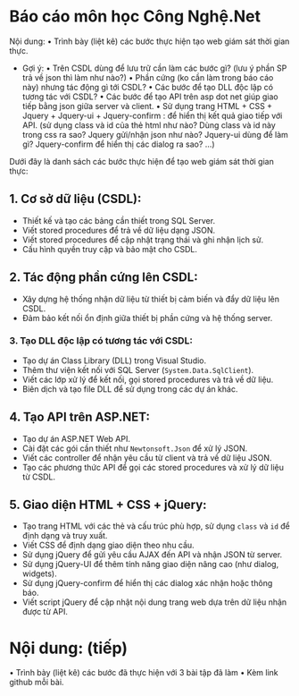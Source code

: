# Báo cáo môn học Công Nghệ.Net
Nội dung:
•	Trình bày (liệt kê) các bước thực hiện tạo web giám sát thời gian thực.
- Gợi ý:
•	Trên CSDL dùng để lưu trữ cần làm các bước gì? (lưu ý phần SP trả về json thì làm như nào?)
•	Phần cứng (ko cần làm trong báo cáo này) nhưng tác động gì tới CSDL?
•	Các bước để tạo DLL độc lập có tương tác với CSDL?
•	Các bước để tạo API trên asp dot net giúp giao tiếp bằng json giữa server và client.
•	Sử dụng trang HTML + CSS + Jquery + Jquery-ui + Jquery-confirm : để hiển thị kết quả giao tiếp với API. (sử dụng class và id của thẻ html như nào? Dùng class và id này trong css ra sao? Jquery gửi/nhận json như nào? Jquery-ui dùng để làm gì? Jquery-confirm để hiển thị các dialog ra sao? …)


Dưới đây là danh sách các bước thực hiện để tạo web giám sát thời gian thực:

## 1. Cơ sở dữ liệu (CSDL):
- Thiết kế và tạo các bảng cần thiết trong SQL Server.
- Viết stored procedures để trả về dữ liệu dạng JSON.
- Viết stored procedures để cập nhật trạng thái và ghi nhận lịch sử.
- Cấu hình quyền truy cập và bảo mật cho CSDL.

## 2. Tác động phần cứng lên CSDL:
- Xây dựng hệ thống nhận dữ liệu từ thiết bị cảm biến và đẩy dữ liệu lên CSDL.
- Đảm bảo kết nối ổn định giữa thiết bị phần cứng và hệ thống server.

### 3. Tạo DLL độc lập có tương tác với CSDL:
- Tạo dự án Class Library (DLL) trong Visual Studio.
- Thêm thư viện kết nối với SQL Server (`System.Data.SqlClient`).
- Viết các lớp xử lý để kết nối, gọi stored procedures và trả về dữ liệu.
- Biên dịch và tạo file DLL để sử dụng trong các dự án khác.

## 4. Tạo API trên ASP.NET:
- Tạo dự án ASP.NET Web API.
- Cài đặt các gói cần thiết như `Newtonsoft.Json` để xử lý JSON.
- Viết các controller để nhận yêu cầu từ client và trả về dữ liệu JSON.
- Tạo các phương thức API để gọi các stored procedures và xử lý dữ liệu từ CSDL.

## 5. Giao diện HTML + CSS + jQuery:
- Tạo trang HTML với các thẻ và cấu trúc phù hợp, sử dụng `class` và `id` để định dạng và truy xuất.
- Viết CSS để định dạng giao diện theo nhu cầu.
- Sử dụng jQuery để gửi yêu cầu AJAX đến API và nhận JSON từ server.
- Sử dụng jQuery-UI để thêm tính năng giao diện nâng cao (như dialog, widgets).
- Sử dụng jQuery-confirm để hiển thị các dialog xác nhận hoặc thông báo.
- Viết script jQuery để cập nhật nội dung trang web dựa trên dữ liệu nhận được từ API.

# Nội dung: (tiếp)
•	Trình bày (liệt kê) các bước đã thực hiện với 3 bài tập đã làm
•	Kèm link github mỗi bài.

